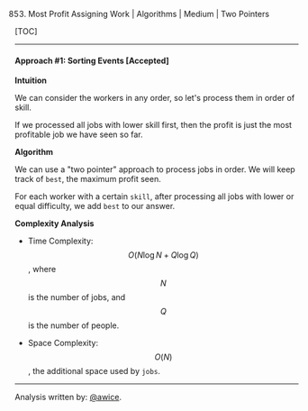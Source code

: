 853. Most Profit Assigning Work | Algorithms | Medium | Two Pointers

[TOC]

---
#### Approach #1: Sorting Events [Accepted]

**Intuition**

We can consider the workers in any order, so let's process them in order of skill.

If we processed all jobs with lower skill first, then the profit is just the most profitable job we have seen so far.

**Algorithm**

We can use a "two pointer" approach to process jobs in order.  We will keep track of `best`, the maximum profit seen.

For each worker with a certain `skill`, after processing all jobs with lower or equal difficulty, we add `best` to our answer.



**Complexity Analysis**

* Time Complexity:  $$O(N \log N + Q \log Q)$$, where $$N$$ is the number of jobs, and $$Q$$ is the number of people.

* Space Complexity: $$O(N)$$, the additional space used by `jobs`.

---

Analysis written by: [@awice](https://leetcode.com/awice).
